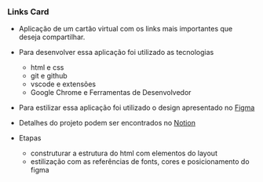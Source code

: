 ### Links Card

- Aplicação de um cartão virtual com os links mais importantes que deseja compartilhar.

- Para desenvolver essa aplicação foi utilizado as tecnologias
    - html e css
    - git e github
    - vscode e extensões
    - Google Chrome e Ferramentas de Desenvolvedor

- Para estilizar essa aplicação foi utilizado o design apresentado no  [Figma](https://www.figma.com/file/DGne5amBdaAnqxxSJPJQ8H/Rocket-Links---Maratona-Explorer-2.0-(Community)?node-id=0%3A1)

- Detalhes do projeto podem ser encontrados no [Notion](https://efficient-sloth-d85.notion.site/Maratona-Explorer-2-0-7ed52d87338e472e9fc7c25180ca933f)

- Etapas
    - construturar a estrutura do html com elementos do layout
    - estilização com as referências de fonts, cores e posicionamento do figma